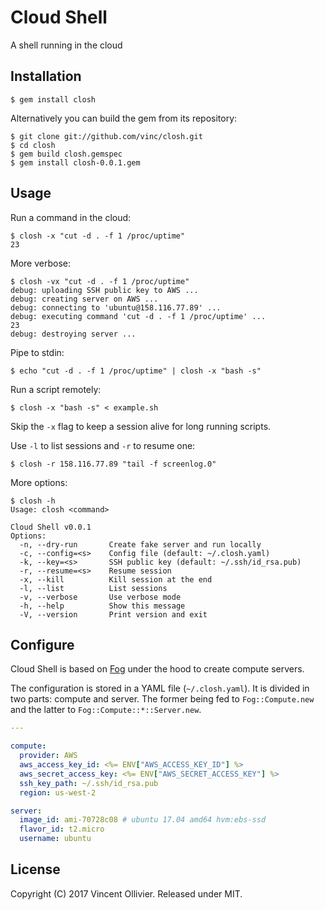 Cloud Shell
===========

A shell running in the cloud


Installation
------------

    $ gem install closh

Alternatively you can build the gem from its repository:

    $ git clone git://github.com/vinc/closh.git
    $ cd closh
    $ gem build closh.gemspec
    $ gem install closh-0.0.1.gem


Usage
-----

Run a command in the cloud:

    $ closh -x "cut -d . -f 1 /proc/uptime"
    23

More verbose:

    $ closh -vx "cut -d . -f 1 /proc/uptime"
    debug: uploading SSH public key to AWS ...
    debug: creating server on AWS ...
    debug: connecting to 'ubuntu@158.116.77.89' ...
    debug: executing command 'cut -d . -f 1 /proc/uptime' ...
    23
    debug: destroying server ...

Pipe to stdin:

    $ echo "cut -d . -f 1 /proc/uptime" | closh -x "bash -s"

Run a script remotely:

    $ closh -x "bash -s" < example.sh

Skip the `-x` flag to keep a session alive for long running scripts.

Use `-l` to list sessions and `-r` to resume one:

    $ closh -r 158.116.77.89 "tail -f screenlog.0"

More options:

    $ closh -h
    Usage: closh <command>

    Cloud Shell v0.0.1
    Options:
      -n, --dry-run       Create fake server and run locally
      -c, --config=<s>    Config file (default: ~/.closh.yaml)
      -k, --key=<s>       SSH public key (default: ~/.ssh/id_rsa.pub)
      -r, --resume=<s>    Resume session
      -x, --kill          Kill session at the end
      -l, --list          List sessions
      -v, --verbose       Use verbose mode
      -h, --help          Show this message
      -V, --version       Print version and exit


Configure
---------

Cloud Shell is based on [Fog](http://fog.io/) under the hood to create compute
servers.

The configuration is stored in a YAML file (`~/.closh.yaml`). It is divided in
two parts: compute and server. The former being fed to `Fog::Compute.new` and
the latter to `Fog::Compute::*::Server.new`.

```yaml
---

compute:
  provider: AWS
  aws_access_key_id: <%= ENV["AWS_ACCESS_KEY_ID"] %>
  aws_secret_access_key: <%= ENV["AWS_SECRET_ACCESS_KEY"] %>
  ssh_key_path: ~/.ssh/id_rsa.pub
  region: us-west-2

server:
  image_id: ami-70728c08 # ubuntu 17.04 amd64 hvm:ebs-ssd
  flavor_id: t2.micro
  username: ubuntu
```


License
-------

Copyright (C) 2017 Vincent Ollivier. Released under MIT.
